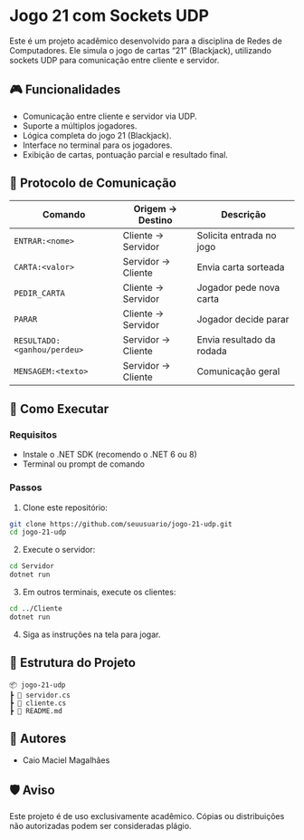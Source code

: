 # Jogo 21 com Sockets UDP

Este é um projeto acadêmico desenvolvido para a disciplina de Redes de Computadores. Ele simula o jogo de cartas “21” (Blackjack), utilizando sockets UDP para comunicação entre cliente e servidor.

## 🎮 Funcionalidades

- Comunicação entre cliente e servidor via UDP.
- Suporte a múltiplos jogadores.
- Lógica completa do jogo 21 (Blackjack).
- Interface no terminal para os jogadores.
- Exibição de cartas, pontuação parcial e resultado final.

## 🧠 Protocolo de Comunicação

| Comando | Origem → Destino | Descrição |
|--------|------------------|------------|
| `ENTRAR:<nome>` | Cliente → Servidor | Solicita entrada no jogo |
| `CARTA:<valor>` | Servidor → Cliente | Envia carta sorteada |
| `PEDIR_CARTA` | Cliente → Servidor | Jogador pede nova carta |
| `PARAR` | Cliente → Servidor | Jogador decide parar |
| `RESULTADO:<ganhou/perdeu>` | Servidor → Cliente | Envia resultado da rodada |
| `MENSAGEM:<texto>` | Servidor → Cliente | Comunicação geral |

## 🚀 Como Executar

### Requisitos

- Instale o .NET SDK (recomendo o .NET 6 ou 8)
- Terminal ou prompt de comando

### Passos

1. Clone este repositório:

```bash
git clone https://github.com/seuusuario/jogo-21-udp.git
cd jogo-21-udp
```

2. Execute o servidor:

```bash
cd Servidor
dotnet run

```

3. Em outros terminais, execute os clientes:

```bash
cd ../Cliente
dotnet run

```

4. Siga as instruções na tela para jogar.

## 📁 Estrutura do Projeto

```
📦 jogo-21-udp
┣ 📄 servidor.cs
┣ 📄 cliente.cs
┣ 📄 README.md
```

## 👥 Autores

- Caio Maciel Magalhães

## 🛡️ Aviso

Este projeto é de uso exclusivamente acadêmico. Cópias ou distribuições não autorizadas podem ser consideradas plágio.
